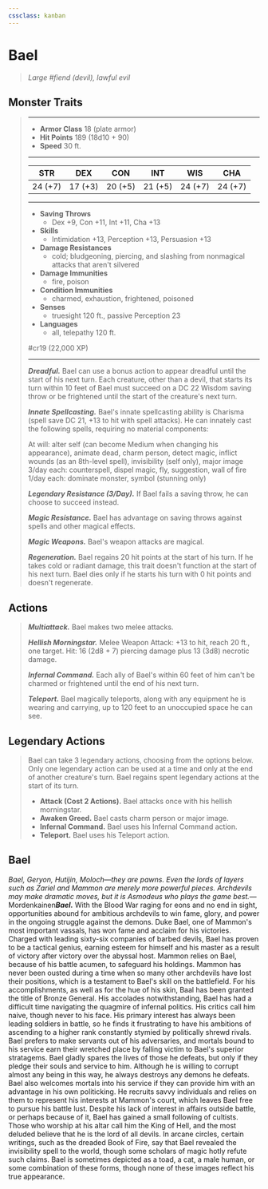 ```yaml
---
cssclass: kanban
---
```


# Bael
>*Large #fiend (devil), lawful evil*
## Monster Traits
>___
>- **Armor Class** 18 (plate armor)
>- **Hit Points** 189 (18d10 + 90)
>- **Speed** 30 ft.
>___
>|STR|DEX|CON|INT|WIS|CHA|
>|:---:|:---:|:---:|:---:|:---:|:---:|
>|24 (+7)|17 (+3)|20 (+5)|21 (+5)|24 (+7)|24 (+7)|
>___
>- **Saving Throws**
>	 - Dex +9, Con +11, Int +11, Cha +13
>- **Skills**
>	 - Intimidation +13, Perception +13, Persuasion +13
>- **Damage Resistances**
>	 - cold; bludgeoning, piercing, and slashing from nonmagical attacks that aren't silvered
>- **Damage Immunities**
>	 - fire, poison
>- **Condition Immunities**
>	 - charmed, exhaustion, frightened, poisoned
>- **Senses**
>	 - truesight 120 ft., passive Perception 23
>- **Languages**
>	 - all, telepathy 120 ft.
>
> #cr19 (22,000 XP)
>___
>***Dreadful.*** Bael can use a bonus action to appear dreadful until the start of his next turn. Each creature, other than a devil, that starts its turn within 10 feet of Bael must succeed on a DC 22 Wisdom saving throw or be frightened until the start of the creature's next turn.  
>
>***Innate Spellcasting.*** Bael's innate spellcasting ability is Charisma (spell save DC 21, +13 to hit with spell attacks). He can innately cast the following spells, requiring no material components:  
>
>At will: alter self (can become Medium when changing his appearance), animate dead, charm person, detect magic, inflict wounds (as an 8th-level spell), invisibility (self only), major image  
>3/day each: counterspell, dispel magic, fly, suggestion, wall of fire  
>1/day each: dominate monster, symbol (stunning only)  
>
>
>***Legendary Resistance (3/Day).*** If Bael fails a saving throw, he can choose to succeed instead.  
>
>***Magic Resistance.*** Bael has advantage on saving throws against spells and other magical effects.  
>
>***Magic Weapons.*** Bael's weapon attacks are magical.  
>
>***Regeneration.*** Bael regains 20 hit points at the start of his turn. If he takes cold or radiant damage, this trait doesn't function at the start of his next turn. Bael dies only if he starts his turn with 0 hit points and doesn't regenerate.  
>
## Actions
>***Multiattack.*** Bael makes two melee attacks.  
>
>***Hellish Morningstar.*** Melee Weapon Attack: +13 to hit, reach 20 ft., one target. Hit: 16 (2d8 + 7) piercing damage plus 13 (3d8) necrotic damage.  
>
>***Infernal Command.*** Each ally of Bael's within 60 feet of him can't be charmed or frightened until the end of his next turn.  
>
>***Teleport.*** Bael magically teleports, along with any equipment he is wearing and carrying, up to 120 feet to an unoccupied space he can see.  
>
## Legendary Actions
>Bael can take 3 legendary actions, choosing from the options below. Only one legendary action can be used at a time and only at the end of another creature's turn. Bael regains spent legendary actions at the start of its turn.
>
>- **Attack (Cost 2 Actions).**
> Bael attacks once with his hellish morningstar.
>- **Awaken Greed.** Bael casts
> charm person or major image.
>- **Infernal Command.**
> Bael uses his Infernal Command action.
>- **Teleport.**
> Bael uses his Teleport action.
## Bael
*Bael, Geryon, Hutijin, Moloch—they are pawns. Even the lords of layers such as Zariel and Mammon are merely more powerful pieces. Archdevils may make dramatic moves, but it is Asmodeus who plays the game best.*— Mordenkainen***Bael.*** With the Blood War raging for eons and no end in sight, opportunities abound for ambitious archdevils to win fame, glory, and power in the ongoing struggle against the demons. Duke Bael, one of Mammon's most important vassals, has won fame and acclaim for his victories. Charged with leading sixty-six companies of barbed devils, Bael has proven to be a tactical genius, earning esteem for himself and his master as a result of victory after victory over the abyssal host. Mammon relies on Bael, because of his battle acumen, to safeguard his holdings. Mammon has never been ousted during a time when so many other archdevils have lost their positions, which is a testament to Bael's skill on the battlefield.
For his accomplishments, as well as for the hue of his skin, Baal has been granted the title of Bronze General. His accolades notwithstanding, Bael has had a difficult time navigating the quagmire of infernal politics. His critics call him naive, though never to his face. His primary interest has always been leading soldiers in battle, so he finds it frustrating to have his ambitions of ascending to a higher rank constantly stymied by politically shrewd rivals.
Bael prefers to make servants out of his adversaries, and mortals bound to his service earn their wretched place by falling victim to Bael's superior stratagems. Bael gladly spares the lives of those he defeats, but only if they pledge their souls and service to him. Although he is willing to corrupt almost any being in this way, he always destroys any demons he defeats.
Bael also welcomes mortals into his service if they can provide him with an advantage in his own politicking. He recruits savvy individuals and relies on them to represent his interests at Mammon's court, which leaves Bael free to pursue his battle lust.
Despite his lack of interest in affairs outside battle, or perhaps because of it, Bael has gained a small following of cultists. Those who worship at his altar call him the King of Hell, and the most deluded believe that he is the lord of all devils. In arcane circles, certain writings, such as the dreaded Book of Fire, say that Bael revealed the invisibility spell to the world, though some scholars of magic hotly refute such claims. Bael is sometimes depicted as a toad, a cat, a male human, or some combination of these forms, though none of these images reflect his true appearance.